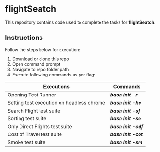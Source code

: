 # flightSeatch

This repository contains code used to complete the tasks for **flightSeatch**.

## Instructions

Follow the steps below for execution: 
1. Download or clone this repo
2. Open command prompt
3. Navigate to repo folder path
4. Execute following commands as per flag: 

| Executions | Commands |
| ------ | ------ |
| Opening Test Runner | ***bash init -r*** |
| Setting test execution on headless chrome | ***bash init -hc*** |
| Search Flight test suite | ***bash init -sf*** |
| Sorting test suite | ***bash init -so*** |
| Only Direct Flights test suite | ***bash init -odf*** |
| Cost of Travel test suite | ***bash init -cot*** |
| Smoke test suite | ***bash init -sm*** |
  

